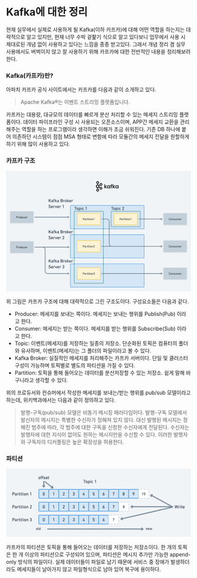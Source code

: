 # Kafka에 대한 정리

현재 실무에서 실제로 사용하게 될 Kafka(이하 카프카)에 대해 어떤 역할을 하는지는 대략적으로 알고 있지만, 현재 너무 수박 겉핥기 식으로 알고 있다보니 업무에서 사용 시
제대로된 개념 없이 사용하고 있다는 느낌을 종종 받고있다. 그래서 개념 정리 겸 실무 사용에서도 버벅이지 않고 잘 사용하기 위해 카프카에 대한 전반적인 내용을
정리해보려 한다.

### Kafka(카프카)란?

아파치 카프카 공식 사이트에서는 카프카를 다음과 같이 소개하고 있다.
> Apache Kafka®는 이벤트 스트리밍 플랫폼입니다.

카프카는 대용량, 대규모의 데이터를 빠르게 분산 처리할 수 있는 메세지 스트리밍 플랫폼이다. 데이터 파이프라인 구성 시 사용되는 오픈소스이며, APP간 메세지 교환을
관리해주는 역할을 하는 프로그램이라 생각하면 이해가 조금 쉬워진다. 기존 DB 하나에 붙어 의존하던 시스템이 점점 MSA 형태로 변함에 따라 모듈간의 메세지 전달을
원할하게 하기 위해 많이 사용하고 있다.

### 카프카 구조
![kafka_str.png](images/kafka_str.png)

위 그림은 카프카 구조에 대해 대략적으로 그린 구조도이다. 구성요소들은 다음과 같다.
* Producer: 메세지를 보내는 쪽이다. 메세지는 보내는 행위를 Publish(Pub) 이라고 한다.
* Consumer: 메세지는 받는 쪽이다. 메세지를 받는 행위를 Subscribe(Sub) 이라고 한다.
* Topic: 이벤트(메세지)를 저장하는 일종의 저장소. 단순화된 토픽은 컴퓨터의 폴더와 유사하며, 이벤트(메세지)는 그 폴더의 파일이라고 볼 수 있다.
* Kafka Broker: 실질적인 메세지를 처리해주는 카프카 서버이다. 단일 및 클러스터 구성이 가능하며 토픽별로 별도의 파티션을 가질 수 있다.
* Partition: 토픽을 통해 들어오는 데이터를 분산저장할 수 있는 저장소. 쉽게 말해 바구니라고 생각할 수 있다.

위의 프로듀서와 컨슈머에서 작성한 메세지를 보내는/받는 행위를 pub/sub 모델이라고 하는데, 위키백과에서는 다음과 같이 정의하고 있다.
> 발행-구독(pub/sub) 모델은 비동기 메시징 패러다임이다. 발행-구독 모델에서 발신자의 메시지는 특별한 수신자가 정해져 있지 않다. 
> 대신 발행된 메시지는 정해진 범주에 따라, 각 범주에 대한 구독을 신청한 수신자에게 전달된다. 
> 수신자는 발행자에 대한 지식이 없어도 원하는 메시지만을 수신할 수 있다. 이러한 발행자와 구독자의 디커플링은 높은 확장성을 허용한다.

### 파티션

![topic_inside.png](images/topic_inside.png)

카프카의 파티션은 토픽을 통해 들어오는 데이터를 저장하는 저장소이다. 한 개의 토픽은 한 개 이상의 파티션으로 구성되어 있으며, 파티션은 메시지 추가만 가능한
append-only 방식의 파일이다. 실제 데이터들이 파일로 남기 때문에 서비스 중 장애가 발생하더라도 메세지들이 날아가지 않고 파일형식으로 남아 있어 복구에 용이하다.